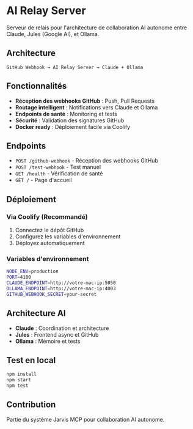 # AI Relay Server

Serveur de relais pour l'architecture de collaboration AI autonome entre Claude, Jules (Google AI), et Ollama.

## Architecture

```
GitHub Webhook → AI Relay Server → Claude + Ollama
```

## Fonctionnalités

- **Réception des webhooks GitHub** : Push, Pull Requests
- **Routage intelligent** : Notifications vers Claude et Ollama
- **Endpoints de santé** : Monitoring et tests
- **Sécurité** : Validation des signatures GitHub
- **Docker ready** : Déploiement facile via Coolify

## Endpoints

- `POST /github-webhook` - Réception des webhooks GitHub
- `POST /test-webhook` - Test manuel
- `GET /health` - Vérification de santé
- `GET /` - Page d'accueil

## Déploiement

### Via Coolify (Recommandé)

1. Connectez le dépôt GitHub
2. Configurez les variables d'environnement
3. Déployez automatiquement

### Variables d'environnement

```bash
NODE_ENV=production
PORT=4100
CLAUDE_ENDPOINT=http://votre-mac-ip:5050
OLLAMA_ENDPOINT=http://votre-mac-ip:4003
GITHUB_WEBHOOK_SECRET=your-secret
```

## Architecture AI

- **Claude** : Coordination et architecture
- **Jules** : Frontend async et GitHub
- **Ollama** : Mémoire et tests

## Test en local

```bash
npm install
npm start
npm test
```

## Contribution

Partie du système Jarvis MCP pour collaboration AI autonome.
